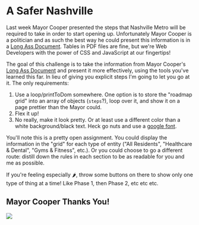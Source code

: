 # A Safer Nashville

Last week Mayor Cooper presented the steps that Nashville Metro will be required to take in order to start opening up. Unfortunately Mayor Cooper is a politician and as such the best way he could present this information is in a [Long Ass Document](https://www.asafenashville.org/wp-content/uploads/2020/04/Roadmap_For_Reopening_Nashville_Grid.pdf). Tables in PDF files are fine, but we're Web Developers with the power of CSS and JavaScript at our fingertips!

The goal of this challenge is to take the information from Mayor Cooper's [Long Ass Document](https://www.asafenashville.org/wp-content/uploads/2020/04/Roadmap_For_Reopening_Nashville_Grid.pdf) and present it more effectively, using the tools you've learned this far. In lieu of giving you explicit steps I'm going to let you go at it. The only requirements:

1. Use a loop/printToDom somewhere. One option is to store the "roadmap grid" into an array of objects (`steps`?), loop over it, and show it on a page prettier than the Mayor could.
1. Flex it up!
1. No really, make it look pretty. Or at least use a different color than a white background/black text. Heck go nuts and use a [google font](https://fonts.google.com/).

You'll note this is a pretty open assignment. You could display the information in the "grid" for each type of entity ("All Residents", "Healthcare & Dental", "Gyms & Fitness", etc.). Or you could choose to go a different route: distill down the rules in each section to be as readable for you and me as possible.

If you're feeling especially 🌶, throw some buttons on there to show only one type of thing at a time! Like Phase 1, then Phase 2, etc etc etc.

Mayor Cooper Thanks You!
--------
![](https://www.asafenashville.org/wp-content/uploads/2020/03/Mayor-Cooper-headshot-serious-286x300.jpg)
